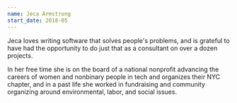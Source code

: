```yaml
---
name: Jeca Armstrong
start_date: 2018-05
---
```


Jeca loves writing software that solves people's problems, and is grateful to have had the opportunity to do just that as a consultant on over a dozen projects.

In her free time she is on the board of a national nonprofit advancing the careers of women and nonbinary people in tech and organizes their NYC chapter, and in a past life she worked in fundraising and community organizing around environmental, labor, and social issues.
